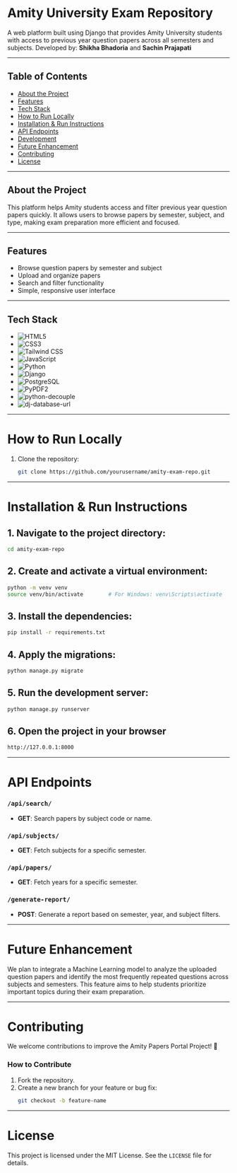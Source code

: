 # Amity University Exam Repository

A web platform built using Django that provides Amity University students with access to previous year question papers across all semesters and subjects.
Developed by: **Shikha Bhadoria** and **Sachin Prajapati**

---

## Table of Contents

- [About the Project](#about-the-project)
- [Features](#features)
- [Tech Stack](#tech-stack)
- [How to Run Locally](#how-to-run-locally)
- [Installation &amp; Run Instructions](#installation--run-instructions)
- [API Endpoints](#api-endpoints)
- [Development](#development)
- [Future Enhancement](#future-enhancement)
- [Contributing](#contributing)
- [License](#license)

---

## About the Project

This platform helps Amity students access and filter previous year question papers quickly.
It allows users to browse papers by semester, subject, and type, making exam preparation more efficient and focused.

---

## Features

- Browse question papers by semester and subject
- Upload and organize papers
- Search and filter functionality
- Simple, responsive user interface

---

## Tech Stack

- ![HTML5](https://img.shields.io/badge/HTML5-E34F26?style=for-the-badge&logo=html5&logoColor=white)
- ![CSS3](https://img.shields.io/badge/CSS3-1572B6?style=for-the-badge&logo=css3&logoColor=white)
- ![Tailwind CSS](https://img.shields.io/badge/Tailwind_CSS-38B2AC?style=for-the-badge&logo=tailwind-css&logoColor=white)
- ![JavaScript](https://img.shields.io/badge/JavaScript-F7DF1E?style=for-the-badge&logo=javascript&logoColor=black)
- ![Python](https://img.shields.io/badge/Python-3776AB?style=for-the-badge&logo=python&logoColor=white)
- ![Django](https://img.shields.io/badge/Django-092E20?style=for-the-badge&logo=django&logoColor=white)
- ![PostgreSQL](https://img.shields.io/badge/PostgreSQL-316192?style=for-the-badge&logo=postgresql&logoColor=white)
- ![PyPDF2](https://img.shields.io/badge/PyPDF2-FFD43B?style=for-the-badge&logo=python&logoColor=black)
- ![python-decouple](https://img.shields.io/badge/python--decouple-3776AB?style=for-the-badge&logo=python&logoColor=white)
- ![dj-database-url](https://img.shields.io/badge/dj--database--url-003B57?style=for-the-badge&logo=python&logoColor=white)

---

# How to Run Locally

1. Clone the repository:
   ```bash
   git clone https://github.com/yourusername/amity-exam-repo.git

   ```

---

# Installation & Run Instructions

## 1. Navigate to the project directory:

```bash
cd amity-exam-repo
```

## 2. Create and activate a virtual environment:

```bash
python -m venv venv
source venv/bin/activate        # For Windows: venv\Scripts\activate
```

## 3. Install the dependencies:

```bash
pip install -r requirements.txt
```

## 4. Apply the migrations:

```bash
python manage.py migrate
```

## 5. Run the development server:

```bash
python manage.py runserver
```

## 6. Open the project in your browser

```bash
http://127.0.0.1:8000
```

---

# API Endpoints

### `/api/search/`

- **GET**: Search papers by subject code or name.

### `/api/subjects/`

- **GET**: Fetch subjects for a specific semester.

### `/api/papers/`

- **GET**: Fetch years for a specific semester.

### `/generate-report/`

- **POST**: Generate a report based on semester, year, and subject filters.

---

# Future Enhancement

We plan to integrate a Machine Learning model to analyze the uploaded question papers and identify the most frequently repeated questions across subjects and semesters.
This feature aims to help students prioritize important topics during their exam preparation.

---

# Contributing

We welcome contributions to improve the Amity Papers Portal Project! 🎉

### How to Contribute

1. Fork the repository.
2. Create a new branch for your feature or bug fix:
   ```bash
   git checkout -b feature-name


   ```

---

# License

This project is licensed under the MIT License. See the `LICENSE` file for details.
